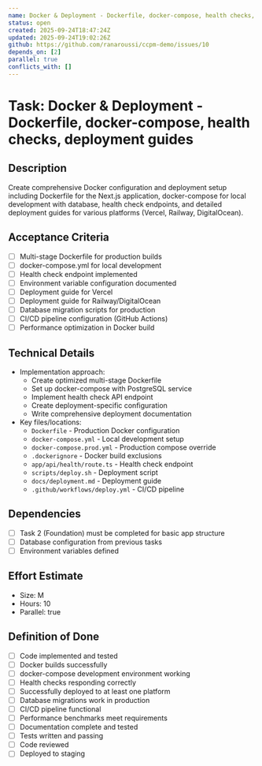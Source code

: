 ```yaml
---
name: Docker & Deployment - Dockerfile, docker-compose, health checks, deployment guides
status: open
created: 2025-09-24T18:47:24Z
updated: 2025-09-24T19:02:26Z
github: https://github.com/ranaroussi/ccpm-demo/issues/10
depends_on: [2]
parallel: true
conflicts_with: []
---
```


# Task: Docker & Deployment - Dockerfile, docker-compose, health checks, deployment guides

## Description

Create comprehensive Docker configuration and deployment setup including Dockerfile for the Next.js application, docker-compose for local development with database, health check endpoints, and detailed deployment guides for various platforms (Vercel, Railway, DigitalOcean).

## Acceptance Criteria

- [ ] Multi-stage Dockerfile for production builds
- [ ] docker-compose.yml for local development
- [ ] Health check endpoint implemented
- [ ] Environment variable configuration documented
- [ ] Deployment guide for Vercel
- [ ] Deployment guide for Railway/DigitalOcean
- [ ] Database migration scripts for production
- [ ] CI/CD pipeline configuration (GitHub Actions)
- [ ] Performance optimization in Docker build

## Technical Details

- Implementation approach:
  - Create optimized multi-stage Dockerfile
  - Set up docker-compose with PostgreSQL service
  - Implement health check API endpoint
  - Create deployment-specific configuration
  - Write comprehensive deployment documentation
- Key files/locations:
  - `Dockerfile` - Production Docker configuration
  - `docker-compose.yml` - Local development setup
  - `docker-compose.prod.yml` - Production compose override
  - `.dockerignore` - Docker build exclusions
  - `app/api/health/route.ts` - Health check endpoint
  - `scripts/deploy.sh` - Deployment script
  - `docs/deployment.md` - Deployment guide
  - `.github/workflows/deploy.yml` - CI/CD pipeline

## Dependencies

- [ ] Task 2 (Foundation) must be completed for basic app structure
- [ ] Database configuration from previous tasks
- [ ] Environment variables defined

## Effort Estimate

- Size: M
- Hours: 10
- Parallel: true

## Definition of Done

- [ ] Code implemented and tested
- [ ] Docker builds successfully
- [ ] docker-compose development environment working
- [ ] Health checks responding correctly
- [ ] Successfully deployed to at least one platform
- [ ] Database migrations work in production
- [ ] CI/CD pipeline functional
- [ ] Performance benchmarks meet requirements
- [ ] Documentation complete and tested
- [ ] Tests written and passing
- [ ] Code reviewed
- [ ] Deployed to staging

